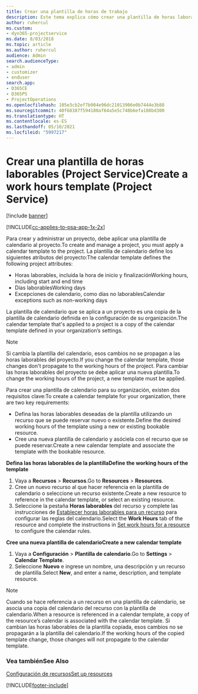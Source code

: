 ```yaml
---
title: Crear una plantilla de horas de trabajo
description: Este tema explica cómo crear una plantilla de horas laborables en Project Service.
author: ruhercul
ms.custom:
- dyn365-projectservice
ms.date: 8/03/2018
ms.topic: article
ms.author: ruhercul
audience: Admin
search.audienceType:
- admin
- customizer
- enduser
search.app:
- D365CE
- D365PS
- ProjectOperations
ms.openlocfilehash: 105e3cb2ef7b904e96dc21013906e0b7444e3b88
ms.sourcegitcommit: 40f68387f594180af64a5e5c748b6efa188bd300
ms.translationtype: HT
ms.contentlocale: es-ES
ms.lasthandoff: 05/10/2021
ms.locfileid: "5997217"
---
```

# <a name="create-a-work-hours-template-project-service"></a><span data-ttu-id="7d67d-103">Crear una plantilla de horas laborables (Project Service)</span><span class="sxs-lookup"><span data-stu-id="7d67d-103">Create a work hours template (Project Service)</span></span>

[!include [banner](../includes/psa-now-project-operations.md)]

[!INCLUDE[cc-applies-to-psa-app-1x-2x](../includes/cc-applies-to-psa-app-3x.md)]

<span data-ttu-id="7d67d-104">Para crear y administrar un proyecto, debe aplicar una plantilla de calendario al proyecto.</span><span class="sxs-lookup"><span data-stu-id="7d67d-104">To create and manage a project, you must apply a calendar template to the project.</span></span> <span data-ttu-id="7d67d-105">La plantilla de calendario define los siguientes atributos del proyecto:</span><span class="sxs-lookup"><span data-stu-id="7d67d-105">The calendar template defines the following project attributes:</span></span>

- <span data-ttu-id="7d67d-106">Horas laborables, incluida la hora de inicio y finalización</span><span class="sxs-lookup"><span data-stu-id="7d67d-106">Working hours, including start and end time</span></span>
- <span data-ttu-id="7d67d-107">Días laborables</span><span class="sxs-lookup"><span data-stu-id="7d67d-107">Working days</span></span>
- <span data-ttu-id="7d67d-108">Excepciones de calendario, como días no laborables</span><span class="sxs-lookup"><span data-stu-id="7d67d-108">Calendar exceptions such as non-working days</span></span>

<span data-ttu-id="7d67d-109">La plantilla de calendario que se aplica a un proyecto es una copia de la plantilla de calendario definida en la configuración de su organización.</span><span class="sxs-lookup"><span data-stu-id="7d67d-109">The calendar template that's applied to a project is a copy of the calendar template defined in your organization’s settings.</span></span>

> [!NOTE]
> <span data-ttu-id="7d67d-110">Si cambia la plantilla del calendario, esos cambios no se propagan a las horas laborables del proyecto.</span><span class="sxs-lookup"><span data-stu-id="7d67d-110">If you change the calendar template, those changes don't propagate to the working hours of the project.</span></span> <span data-ttu-id="7d67d-111">Para cambiar las horas laborables del proyecto se debe aplicar una nueva plantilla.</span><span class="sxs-lookup"><span data-stu-id="7d67d-111">To change the working hours of the project, a new template must be applied.</span></span>

<span data-ttu-id="7d67d-112">Para crear una plantilla de calendario para su organización, existen dos requisitos clave:</span><span class="sxs-lookup"><span data-stu-id="7d67d-112">To create a calendar template for your organization, there are two key requirements:</span></span>

- <span data-ttu-id="7d67d-113">Defina las horas laborables deseadas de la plantilla utilizando un recurso que se puede reservar nuevo o existente.</span><span class="sxs-lookup"><span data-stu-id="7d67d-113">Define the desired working hours of the template using a new or existing bookable resource.</span></span>
- <span data-ttu-id="7d67d-114">Cree una nueva plantilla de calendario y asóciela con el recurso que se puede reservar.</span><span class="sxs-lookup"><span data-stu-id="7d67d-114">Create a new calendar template and associate the template with the bookable resource.</span></span>

<span data-ttu-id="7d67d-115">**Defina las horas laborables de la plantilla**</span><span class="sxs-lookup"><span data-stu-id="7d67d-115">**Define the working hours of the template**</span></span>

1. <span data-ttu-id="7d67d-116">Vaya a **Recursos** \> **Recursos**.</span><span class="sxs-lookup"><span data-stu-id="7d67d-116">Go to **Resources** \> **Resources**.</span></span>
2. <span data-ttu-id="7d67d-117">Cree un nuevo recurso al que hacer referencia en la plantilla de calendario o seleccione un recurso existente.</span><span class="sxs-lookup"><span data-stu-id="7d67d-117">Create a new resource to reference in the calendar template, or select an existing resource.</span></span>
3. <span data-ttu-id="7d67d-118">Seleccione la pestaña **Horas laborables** del recurso y complete las instrucciones de [Establecer horas laborables para un recurso](/dynamics365/field-service/set-work-hours-resource.md) para configurar las reglas del calendario.</span><span class="sxs-lookup"><span data-stu-id="7d67d-118">Select the **Work Hours** tab of the resource and complete the instructions in [Set work hours for a resource](/dynamics365/field-service/set-work-hours-resource.md) to configure the calendar rules.</span></span>

<span data-ttu-id="7d67d-119">**Cree una nueva plantilla de calendario**</span><span class="sxs-lookup"><span data-stu-id="7d67d-119">**Create a new calendar template**</span></span>

1. <span data-ttu-id="7d67d-120">Vaya a **Configuración** \> **Plantilla de calendario**.</span><span class="sxs-lookup"><span data-stu-id="7d67d-120">Go to **Settings** \> **Calendar Template**.</span></span>
2. <span data-ttu-id="7d67d-121">Seleccione **Nuevo** e ingrese un nombre, una descripción y un recurso de plantilla.</span><span class="sxs-lookup"><span data-stu-id="7d67d-121">Select **New**, and enter a name, description, and template resource.</span></span>


> [!NOTE]
> <span data-ttu-id="7d67d-122">Cuando se hace referencia a un recurso en una plantilla de calendario, se asocia una copia del calendario del recurso con la plantilla de calendario.</span><span class="sxs-lookup"><span data-stu-id="7d67d-122">When a resource is referenced in a calendar template, a copy of the resource’s calendar is associated with the calendar template.</span></span> <span data-ttu-id="7d67d-123">Si cambian las horas laborables de la plantilla copiada, esos cambios no se propagarán a la plantilla del calendario.</span><span class="sxs-lookup"><span data-stu-id="7d67d-123">If the working hours of the copied template change, those changes will not propagate to the calendar template.</span></span>


### <a name="see-also"></a><span data-ttu-id="7d67d-124">Vea también</span><span class="sxs-lookup"><span data-stu-id="7d67d-124">See Also</span></span>  
 [<span data-ttu-id="7d67d-125">Configuración de recursos</span><span class="sxs-lookup"><span data-stu-id="7d67d-125">Set up resources</span></span>](../psa/set-up-resources.md)


[!INCLUDE[footer-include](../includes/footer-banner.md)]

